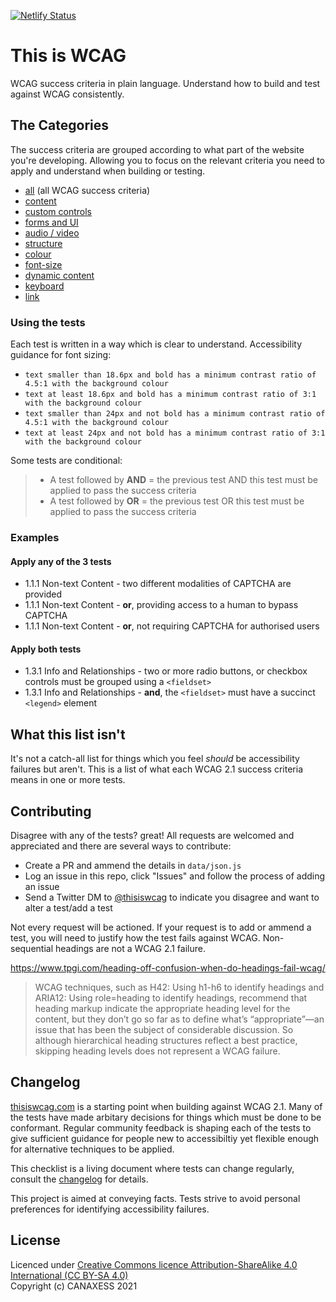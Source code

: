 [![Netlify Status](https://api.netlify.com/api/v1/badges/ab75b185-11bc-4956-bb80-59c01c12c120/deploy-status)](https://app.netlify.com/sites/wcag-filter-tool/deploys)
# This is WCAG
WCAG success criteria in plain language. Understand how to build and test against WCAG consistently.

## The Categories
The success criteria are grouped according to what part of the website you're developing. Allowing you to focus on the relevant criteria you need to apply and understand when building or testing. 

- [all](https://thisiswcag.com/) (all WCAG success criteria)
- [content](https://thisiswcag.com/#content)
- [custom controls](https://thisiswcag.com/#custom-controls)
- [forms and UI](https://thisiswcag.com/#forms-and-UI)
- [audio / video](https://thisiswcag.com/#audio-video)
- [structure](https://thisiswcag.com/#structure)
- [colour](https://thisiswcag.com/#colour)
- [font-size](https://thisiswcag.com/#font-size)
- [dynamic content](https://thisiswcag.com/#dynamic-content)
- [keyboard](https://thisiswcag.com/#keyboard)
- [link](https://thisiswcag.com/#link)

### Using the tests
Each test is written in a way which is clear to understand. Accessibility guidance for font sizing:
- `text smaller than 18.6px and bold has a minimum contrast ratio of 4.5:1 with the background colour`
- `text at least 18.6px and bold has a minimum contrast ratio of 3:1 with the background colour`
- `text smaller than 24px and not bold has a minimum contrast ratio of 4.5:1 with the background colour`
- `text at least 24px and not bold has a minimum contrast ratio of 3:1 with the background colour`

Some tests are conditional:

> * A test followed by **AND** <other test> = the previous test AND this test must be applied to pass the success criteria
> * A test followed by **OR** <other test> = the previous test OR this test must be applied to pass the success criteria

### Examples
#### Apply any of the 3 tests
  
* 1.1.1 Non-text Content - two different modalities of CAPTCHA are provided
* 1.1.1 Non-text Content - **or**, providing access to a human to bypass CAPTCHA
* 1.1.1 Non-text Content - **or**, not requiring CAPTCHA for authorised users  

#### Apply both tests

* 1.3.1 Info and Relationships - two or more radio buttons, or checkbox controls must be grouped using a `<fieldset>`
* 1.3.1 Info and Relationships - **and**, the `<fieldset>` must have a succinct `<legend>` element  
 
## What this list isn't
It's not a catch-all list for things which you feel _should_ be accessibility failures but aren't. This is a list of what each WCAG 2.1 success criteria means in one or more tests. 

## Contributing
Disagree with any of the tests? great! All requests are welcomed and appreciated and there are several ways to contribute:
- Create a PR and ammend the details in `data/json.js`
- Log an issue in this repo, click "Issues" and follow the process of adding an issue
- Send a Twitter DM to [@thisiswcag](https://twitter.com/thisiswcag) to indicate you disagree and want to alter a test/add a test

Not every request will be actioned. If your request is to add or ammend a test, you will need to justify how the test fails against WCAG. Non-sequential headings are not a WCAG 2.1 failure. 

https://www.tpgi.com/heading-off-confusion-when-do-headings-fail-wcag/
> WCAG techniques, such as H42: Using h1-h6 to identify headings and ARIA12: Using role=heading to identify headings, recommend that heading markup indicate the appropriate heading level for the content, but they don’t go so far as to define what’s “appropriate”—an issue that has been the subject of considerable discussion. So although hierarchical heading structures reflect a best practice, skipping heading levels does not represent a WCAG failure.
 
## Changelog
[thisiswcag.com](https://thisiswcag.com/) is a starting point when building against WCAG 2.1. Many of the tests have made arbitary decisions for things which must be done to be conformant. Regular community feedback is shaping each of the tests to give sufficient guidance for people new to accessibiltiy yet flexible enough for alternative techniques to be applied. 
  
This checklist is a living document where tests can change regularly, consult the [changelog](https://github.com/canaxess/thisiswcag/blob/main/CHANGELOG.md) for details.
  
This project is aimed at conveying facts. Tests strive to avoid personal preferences for identifying accessibility failures.

## License
Licenced under [Creative Commons licence Attribution-ShareAlike 4.0 International (CC BY-SA 4.0)](https://creativecommons.org/licenses/by-sa/4.0/)<br>
Copyright (c) CANAXESS 2021 
